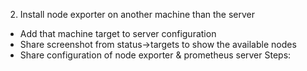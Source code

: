 2. Install node exporter on another machine than the server
- Add that machine target to server configuration
- Share screenshot from status->targets to show the available nodes
- Share configuration of node exporter & prometheus server
Steps:
